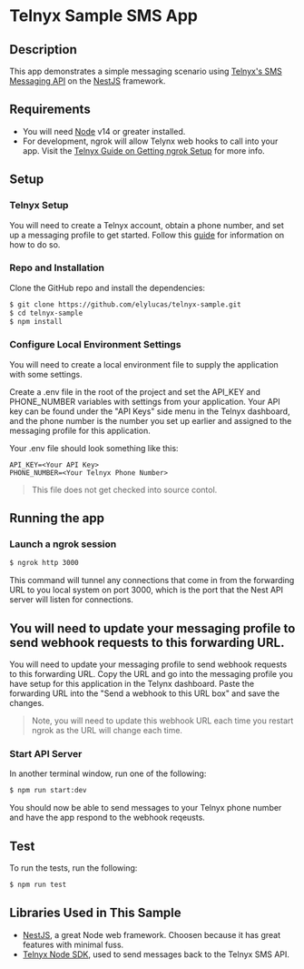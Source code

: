 # Telnyx Sample SMS App

## Description

This app demonstrates a simple messaging scenario using [Telnyx's SMS Messaging API](https://telnyx.com/products/programmable-sms) on the [NestJS](https://nestjs.com) framework.

## Requirements

- You will need [Node](https://nodejs.org/en/) v14 or greater installed.
- For development, ngrok will allow Telynx web hooks to call into your app. Visit the [Telnyx Guide on Getting ngrok Setup](https://developers.telnyx.com/docs/v2/development/ngrok) for more info.

## Setup

### Telnyx Setup

You will need to create a Telnyx account, obtain a phone number, and set up a messaging profile to get started. Follow this [guide](https://developers.telnyx.com/docs/v2/messaging/quickstarts/portal-setup) for information on how to do so.

### Repo and Installation

Clone the GitHub repo and install the dependencies:

```bash
$ git clone https://github.com/elylucas/telnyx-sample.git
$ cd telnyx-sample
$ npm install
```


### Configure Local Environment Settings

You will need to create a local environment file to supply the application with some settings.

Create a .env file in the root of the project and set the API_KEY and PHONE_NUMBER variables with settings from your application. Your API key can be found under the "API Keys" side menu in the Telnyx dashboard, and the phone number is the number you set up earlier and assigned to the messaging profile for this application.

Your .env file should look something like this:

```
API_KEY=<Your API Key>
PHONE_NUMBER=<Your Telnyx Phone Number>
```

> This file does not get checked into source contol.

## Running the app

### Launch a ngrok session

```bash
$ ngrok http 3000
```
This command will tunnel any connections that come in from the forwarding URL to you local system on port 3000, which is the port that the Nest API server will listen for connections.

## You will need to update your messaging profile to send webhook requests to this forwarding URL.

You will need to update your messaging profile to send webhook requests to this forwarding URL. Copy the URL and go into the messaging profile you have setup for this application in the Telynx dashboard. Paste the forwarding URL into the "Send a webhook to this URL box" and save the changes.

> Note, you will need to update this webhook URL each time you restart ngrok as the URL will change each time.

### Start API Server

In another terminal window, run one of the following:

```bash
$ npm run start:dev
```

You should now be able to send messages to your Telnyx phone number and have the app respond to the webhook reqeusts.

## Test

To run the tests, run the following:

```bash
$ npm run test
```

## Libraries Used in This Sample

- [NestJS](https://nestjs.com), a great Node web framework. Choosen because it has great features with minimal fuss.
- [Telnyx Node SDK](https://developers.telnyx.com/docs/v2/development/dev-env-setup?lang=node), used to send messages back to the Telnyx SMS API.


